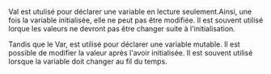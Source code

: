 Val est utulisé pour déclarer une variable en lecture seulement.Ainsi,
une fois la variable initialisée, elle ne peut pas être modifiée. Il est souvent
utilisé lorque les valeurs ne devront pas être changer suite à l'initialisation.

Tandis que le Var, est utilisé pour déclarer une variable mutable. Il est possible
de modifier la valeur après l'avoir initialisée. Il est souvent utilisé lorsque la 
variable doit changer au fil du temps.